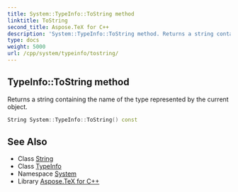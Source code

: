 ```yaml
---
title: System::TypeInfo::ToString method
linktitle: ToString
second_title: Aspose.TeX for C++
description: 'System::TypeInfo::ToString method. Returns a string containing the name of the type represented by the current object in C++.'
type: docs
weight: 5000
url: /cpp/system/typeinfo/tostring/
---
```

## TypeInfo::ToString method


Returns a string containing the name of the type represented by the current object.

```cpp
String System::TypeInfo::ToString() const
```

## See Also

* Class [String](../../string/)
* Class [TypeInfo](../)
* Namespace [System](../../)
* Library [Aspose.TeX for C++](../../../)
